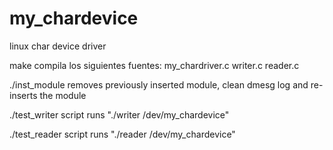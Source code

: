 # my_chardevice
linux char device driver 

make compila los siguientes fuentes:
  my_chardriver.c
  writer.c
  reader.c

./inst_module removes previously inserted module, clean dmesg log and re-inserts the module

./test_writer script runs "./writer /dev/my_chardevice"

./test_reader script runs "./reader /dev/my_chardevice"
